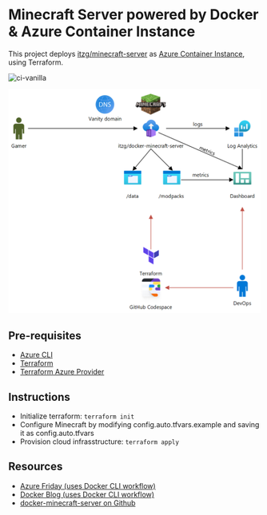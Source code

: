 # Minecraft Server powered by Docker & Azure Container Instance
This project deploys [itzg/minecraft-server](https://hub.docker.com/r/itzg/minecraft-server) as [Azure Container Instance](https://azure.microsoft.com/en-us/services/container-instances/), using Terraform.

![ci-vanilla](https://github.com/geekzter/azure-minecraft-docker/workflows/ci-vanilla/badge.svg)

![alt text](diagram.png "Diagram")

## Pre-requisites
- [Azure CLI](http://aka.ms/azure-cli)
- [Terraform](https://www.terraform.io/)
- [Terraform Azure Provider](https://www.terraform.io/docs/providers/azurerm/index.html)


## Instructions
- Initialize terraform: `terraform init`
- Configure Minecraft by modifying config.auto.tfvars.example and saving it as config.auto.tfvars
- Provision cloud infrasstructure: `terraform apply`

## Resources
- [Azure Friday (uses Docker CLI workflow)](https://www.youtube.com/watch?v=2D8FTi-Zvt0)
- [Docker Blog (uses Docker CLI workflow)](https://www.docker.com/blog/deploying-a-minecraft-docker-server-to-the-cloud/)
- [docker-minecraft-server on Github](https://github.com/itzg/docker-minecraft-server)